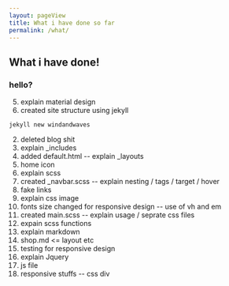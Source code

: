 ```yaml
---
layout: pageView
title: What i have done so far
permalink: /what/
---
```


## What i have done!

### hello?

5. explain material design
1. created site structure using jekyll    

  `jekyll new windandwaves`  

2. deleted blog shit  
3. explain _includes  
4. added default.html -- explain _layouts  
5. home icon
5. explain scss  
7. created _navbar.scss -- explain nesting / tags / target / hover
8. fake links
8. explain css image
9. fonts size changed for responsive design -- use of vh and em
6. created main.scss -- explain usage / seprate css files  
8. expain scss functions
8. explain markdown  
9. shop.md <= layout etc  
10. testing for responsive design
1. explain Jquery   
2. js file
3. responsive stuffs -- css div
